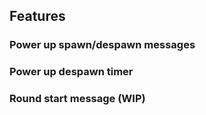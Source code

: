 ## Features
### Power up spawn/despawn messages
### Power up despawn timer
### Round start message (WIP)
